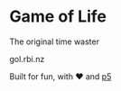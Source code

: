 # Game of Life

The original time waster

gol.rbi.nz

Built for fun, with :heart: and [p5](https://p5js.org)
